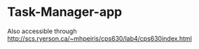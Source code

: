 # Task-Manager-app

Also accessible through http://scs.ryerson.ca/~mhpeiris/cps630/lab4/cps630index.html
